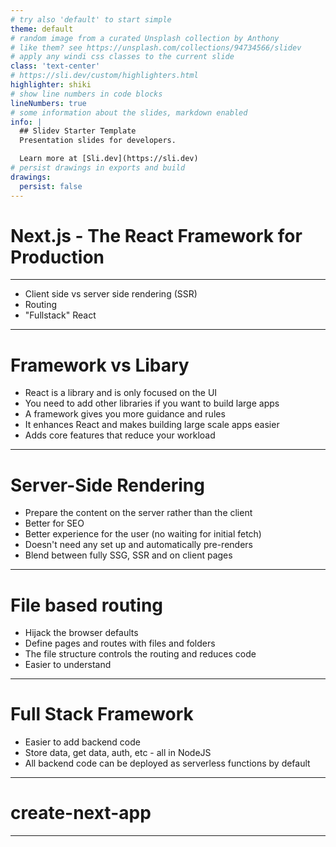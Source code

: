 ```yaml
---
# try also 'default' to start simple
theme: default
# random image from a curated Unsplash collection by Anthony
# like them? see https://unsplash.com/collections/94734566/slidev
# apply any windi css classes to the current slide
class: 'text-center'
# https://sli.dev/custom/highlighters.html
highlighter: shiki
# show line numbers in code blocks
lineNumbers: true
# some information about the slides, markdown enabled
info: |
  ## Slidev Starter Template
  Presentation slides for developers.

  Learn more at [Sli.dev](https://sli.dev)
# persist drawings in exports and build
drawings:
  persist: false
---
```


# Next.js - The React Framework for Production

---

- Client side vs server side rendering (SSR)
- Routing
- "Fullstack" React

---

# Framework vs Libary

- React is a library and is only focused on the UI
- You need to add other libraries if you want to build large apps
- A framework gives you more guidance and rules
- It enhances React and makes building large scale apps easier
- Adds core features that reduce your workload

---

# Server-Side Rendering

- Prepare the content on the server rather than the client
- Better for SEO
- Better experience for the user (no waiting for initial fetch)
- Doesn't need any set up and automatically pre-renders
- Blend between fully SSG, SSR and on client pages

---

# File based routing

- Hijack the browser defaults
- Define pages and routes with files and folders
- The file structure controls the routing and reduces code
- Easier to understand

---

# Full Stack Framework

- Easier to add backend code
- Store data, get data, auth, etc - all in NodeJS 
- All backend code can be deployed as serverless functions by default

---

# create-next-app

---


